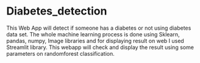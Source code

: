 # Diabetes_detection
This Web App will detect if someone has a diabetes or not using diabetes data set. The whole machine learning process is done using Sklearn, pandas, numpy, Image libraries and for displaying result on web I used Streamlit library. This webapp will check and display the result using some parameters on randomforest classification.
